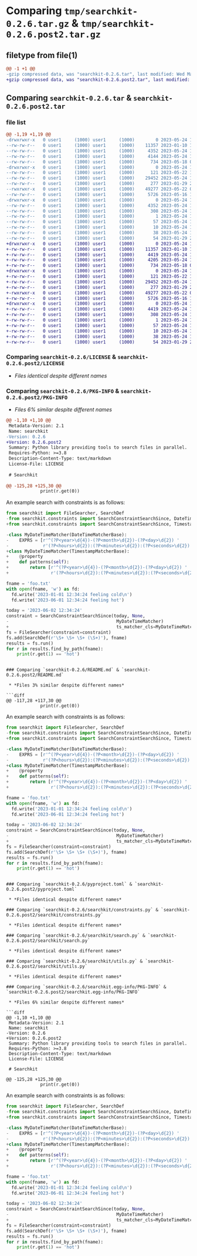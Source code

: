 # Comparing `tmp/searchkit-0.2.6.tar.gz` & `tmp/searchkit-0.2.6.post2.tar.gz`

## filetype from file(1)

```diff
@@ -1 +1 @@
-gzip compressed data, was "searchkit-0.2.6.tar", last modified: Wed May 24 11:46:36 2023, max compression
+gzip compressed data, was "searchkit-0.2.6.post2.tar", last modified: Wed May 24 13:54:11 2023, max compression
```

## Comparing `searchkit-0.2.6.tar` & `searchkit-0.2.6.post2.tar`

### file list

```diff
@@ -1,19 +1,19 @@
-drwxrwxr-x   0 user1     (1000) user1     (1000)        0 2023-05-24 11:46:36.675693 searchkit-0.2.6/
--rw-rw-r--   0 user1     (1000) user1     (1000)    11357 2023-01-10 10:19:33.000000 searchkit-0.2.6/LICENSE
--rw-rw-r--   0 user1     (1000) user1     (1000)     4352 2023-05-24 11:46:36.675693 searchkit-0.2.6/PKG-INFO
--rw-rw-r--   0 user1     (1000) user1     (1000)     4144 2023-05-24 11:46:12.000000 searchkit-0.2.6/README.md
--rw-rw-r--   0 user1     (1000) user1     (1000)      734 2023-05-18 09:56:58.000000 searchkit-0.2.6/pyproject.toml
-drwxrwxr-x   0 user1     (1000) user1     (1000)        0 2023-05-24 11:46:36.675693 searchkit-0.2.6/searchkit/
--rw-rw-r--   0 user1     (1000) user1     (1000)      121 2023-05-22 10:26:50.000000 searchkit-0.2.6/searchkit/__init__.py
--rw-rw-r--   0 user1     (1000) user1     (1000)    29452 2023-05-24 11:46:12.000000 searchkit-0.2.6/searchkit/constraints.py
--rw-rw-r--   0 user1     (1000) user1     (1000)      277 2023-01-29 21:35:16.000000 searchkit-0.2.6/searchkit/log.py
--rwxrwxr-x   0 user1     (1000) user1     (1000)    49277 2023-05-22 09:42:32.000000 searchkit-0.2.6/searchkit/search.py
--rw-rw-r--   0 user1     (1000) user1     (1000)     5726 2023-05-16 10:48:26.000000 searchkit-0.2.6/searchkit/utils.py
-drwxrwxr-x   0 user1     (1000) user1     (1000)        0 2023-05-24 11:46:36.675693 searchkit-0.2.6/searchkit.egg-info/
--rw-rw-r--   0 user1     (1000) user1     (1000)     4352 2023-05-24 11:46:36.000000 searchkit-0.2.6/searchkit.egg-info/PKG-INFO
--rw-rw-r--   0 user1     (1000) user1     (1000)      308 2023-05-24 11:46:36.000000 searchkit-0.2.6/searchkit.egg-info/SOURCES.txt
--rw-rw-r--   0 user1     (1000) user1     (1000)        1 2023-05-24 11:46:36.000000 searchkit-0.2.6/searchkit.egg-info/dependency_links.txt
--rw-rw-r--   0 user1     (1000) user1     (1000)       57 2023-05-24 11:46:36.000000 searchkit-0.2.6/searchkit.egg-info/requires.txt
--rw-rw-r--   0 user1     (1000) user1     (1000)       10 2023-05-24 11:46:36.000000 searchkit-0.2.6/searchkit.egg-info/top_level.txt
--rw-rw-r--   0 user1     (1000) user1     (1000)       38 2023-05-24 11:46:36.675693 searchkit-0.2.6/setup.cfg
--rw-rw-r--   0 user1     (1000) user1     (1000)       54 2023-01-29 21:35:16.000000 searchkit-0.2.6/setup.py
+drwxrwxr-x   0 user1     (1000) user1     (1000)        0 2023-05-24 13:54:11.266769 searchkit-0.2.6.post2/
+-rw-rw-r--   0 user1     (1000) user1     (1000)    11357 2023-01-10 10:19:33.000000 searchkit-0.2.6.post2/LICENSE
+-rw-rw-r--   0 user1     (1000) user1     (1000)     4419 2023-05-24 13:54:11.266769 searchkit-0.2.6.post2/PKG-INFO
+-rw-rw-r--   0 user1     (1000) user1     (1000)     4205 2023-05-24 13:53:26.000000 searchkit-0.2.6.post2/README.md
+-rw-rw-r--   0 user1     (1000) user1     (1000)      734 2023-05-18 09:56:58.000000 searchkit-0.2.6.post2/pyproject.toml
+drwxrwxr-x   0 user1     (1000) user1     (1000)        0 2023-05-24 13:54:11.266769 searchkit-0.2.6.post2/searchkit/
+-rw-rw-r--   0 user1     (1000) user1     (1000)      121 2023-05-22 10:26:50.000000 searchkit-0.2.6.post2/searchkit/__init__.py
+-rw-rw-r--   0 user1     (1000) user1     (1000)    29452 2023-05-24 11:46:12.000000 searchkit-0.2.6.post2/searchkit/constraints.py
+-rw-rw-r--   0 user1     (1000) user1     (1000)      277 2023-01-29 21:35:16.000000 searchkit-0.2.6.post2/searchkit/log.py
+-rwxrwxr-x   0 user1     (1000) user1     (1000)    49277 2023-05-22 09:42:32.000000 searchkit-0.2.6.post2/searchkit/search.py
+-rw-rw-r--   0 user1     (1000) user1     (1000)     5726 2023-05-16 10:48:26.000000 searchkit-0.2.6.post2/searchkit/utils.py
+drwxrwxr-x   0 user1     (1000) user1     (1000)        0 2023-05-24 13:54:11.266769 searchkit-0.2.6.post2/searchkit.egg-info/
+-rw-rw-r--   0 user1     (1000) user1     (1000)     4419 2023-05-24 13:54:11.000000 searchkit-0.2.6.post2/searchkit.egg-info/PKG-INFO
+-rw-rw-r--   0 user1     (1000) user1     (1000)      308 2023-05-24 13:54:11.000000 searchkit-0.2.6.post2/searchkit.egg-info/SOURCES.txt
+-rw-rw-r--   0 user1     (1000) user1     (1000)        1 2023-05-24 13:54:11.000000 searchkit-0.2.6.post2/searchkit.egg-info/dependency_links.txt
+-rw-rw-r--   0 user1     (1000) user1     (1000)       57 2023-05-24 13:54:11.000000 searchkit-0.2.6.post2/searchkit.egg-info/requires.txt
+-rw-rw-r--   0 user1     (1000) user1     (1000)       10 2023-05-24 13:54:11.000000 searchkit-0.2.6.post2/searchkit.egg-info/top_level.txt
+-rw-rw-r--   0 user1     (1000) user1     (1000)       38 2023-05-24 13:54:11.266769 searchkit-0.2.6.post2/setup.cfg
+-rw-rw-r--   0 user1     (1000) user1     (1000)       54 2023-01-29 21:35:16.000000 searchkit-0.2.6.post2/setup.py
```

### Comparing `searchkit-0.2.6/LICENSE` & `searchkit-0.2.6.post2/LICENSE`

 * *Files identical despite different names*

### Comparing `searchkit-0.2.6/PKG-INFO` & `searchkit-0.2.6.post2/PKG-INFO`

 * *Files 6% similar despite different names*

```diff
@@ -1,10 +1,10 @@
 Metadata-Version: 2.1
 Name: searchkit
-Version: 0.2.6
+Version: 0.2.6.post2
 Summary: Python library providing tools to search files in parallel.
 Requires-Python: >=3.8
 Description-Content-Type: text/markdown
 License-File: LICENSE
 
 # Searchkit
 
@@ -125,28 +125,30 @@
             print(r.get(0))
 ```
 
 An example search with constraints is as follows:
 
 ```python
 from searchkit import FileSearcher, SearchDef
-from searchkit.constraints import SearchConstraintSearchSince, DateTimeMatcherBase
+from searchkit.constraints import SearchConstraintSearchSince, TimestampMatcherBase
 
-class MyDateTimeMatcher(DateTimeMatcherBase):
-    EXPRS = [r'^(?P<year>\d{4})-(?P<month>\d{2})-(?P<day>\d{2}) '
-             r'(?P<hours>\d{2}):(?P<minutes>\d{2}):(?P<seconds>\d{2})']
+class MyDateTimeMatcher(TimestampMatcherBase):
+    @property
+    def patterns(self):
+        return [r'^(?P<year>\d{4})-(?P<month>\d{2})-(?P<day>\d{2}) '
+                r'(?P<hours>\d{2}):(?P<minutes>\d{2}):(?P<seconds>\d{2})']
 
 fname = 'foo.txt'
 with open(fname, 'w') as fd:
   fd.write('2023-01-01 12:34:24 feeling cold\n')
   fd.write('2023-06-01 12:34:24 feeling hot')
 
 today = '2023-06-02 12:34:24'
 constraint = SearchConstraintSearchSince(today, None,
-                                         MyDateTimeMatcher)
+                                         ts_matcher_cls=MyDateTimeMatcher)
 fs = FileSearcher(constraint=constraint)
 fs.add(SearchDef(r'\S+ \S+ \S+ (\S+)'), fname)
 results = fs.run()
 for r in results.find_by_path(fname):
     print(r.get(1) == 'hot')
 ```
```

### Comparing `searchkit-0.2.6/README.md` & `searchkit-0.2.6.post2/README.md`

 * *Files 3% similar despite different names*

```diff
@@ -117,28 +117,30 @@
             print(r.get(0))
 ```
 
 An example search with constraints is as follows:
 
 ```python
 from searchkit import FileSearcher, SearchDef
-from searchkit.constraints import SearchConstraintSearchSince, DateTimeMatcherBase
+from searchkit.constraints import SearchConstraintSearchSince, TimestampMatcherBase
 
-class MyDateTimeMatcher(DateTimeMatcherBase):
-    EXPRS = [r'^(?P<year>\d{4})-(?P<month>\d{2})-(?P<day>\d{2}) '
-             r'(?P<hours>\d{2}):(?P<minutes>\d{2}):(?P<seconds>\d{2})']
+class MyDateTimeMatcher(TimestampMatcherBase):
+    @property
+    def patterns(self):
+        return [r'^(?P<year>\d{4})-(?P<month>\d{2})-(?P<day>\d{2}) '
+                r'(?P<hours>\d{2}):(?P<minutes>\d{2}):(?P<seconds>\d{2})']
 
 fname = 'foo.txt'
 with open(fname, 'w') as fd:
   fd.write('2023-01-01 12:34:24 feeling cold\n')
   fd.write('2023-06-01 12:34:24 feeling hot')
 
 today = '2023-06-02 12:34:24'
 constraint = SearchConstraintSearchSince(today, None,
-                                         MyDateTimeMatcher)
+                                         ts_matcher_cls=MyDateTimeMatcher)
 fs = FileSearcher(constraint=constraint)
 fs.add(SearchDef(r'\S+ \S+ \S+ (\S+)'), fname)
 results = fs.run()
 for r in results.find_by_path(fname):
     print(r.get(1) == 'hot')
 ```
```

### Comparing `searchkit-0.2.6/pyproject.toml` & `searchkit-0.2.6.post2/pyproject.toml`

 * *Files identical despite different names*

### Comparing `searchkit-0.2.6/searchkit/constraints.py` & `searchkit-0.2.6.post2/searchkit/constraints.py`

 * *Files identical despite different names*

### Comparing `searchkit-0.2.6/searchkit/search.py` & `searchkit-0.2.6.post2/searchkit/search.py`

 * *Files identical despite different names*

### Comparing `searchkit-0.2.6/searchkit/utils.py` & `searchkit-0.2.6.post2/searchkit/utils.py`

 * *Files identical despite different names*

### Comparing `searchkit-0.2.6/searchkit.egg-info/PKG-INFO` & `searchkit-0.2.6.post2/searchkit.egg-info/PKG-INFO`

 * *Files 6% similar despite different names*

```diff
@@ -1,10 +1,10 @@
 Metadata-Version: 2.1
 Name: searchkit
-Version: 0.2.6
+Version: 0.2.6.post2
 Summary: Python library providing tools to search files in parallel.
 Requires-Python: >=3.8
 Description-Content-Type: text/markdown
 License-File: LICENSE
 
 # Searchkit
 
@@ -125,28 +125,30 @@
             print(r.get(0))
 ```
 
 An example search with constraints is as follows:
 
 ```python
 from searchkit import FileSearcher, SearchDef
-from searchkit.constraints import SearchConstraintSearchSince, DateTimeMatcherBase
+from searchkit.constraints import SearchConstraintSearchSince, TimestampMatcherBase
 
-class MyDateTimeMatcher(DateTimeMatcherBase):
-    EXPRS = [r'^(?P<year>\d{4})-(?P<month>\d{2})-(?P<day>\d{2}) '
-             r'(?P<hours>\d{2}):(?P<minutes>\d{2}):(?P<seconds>\d{2})']
+class MyDateTimeMatcher(TimestampMatcherBase):
+    @property
+    def patterns(self):
+        return [r'^(?P<year>\d{4})-(?P<month>\d{2})-(?P<day>\d{2}) '
+                r'(?P<hours>\d{2}):(?P<minutes>\d{2}):(?P<seconds>\d{2})']
 
 fname = 'foo.txt'
 with open(fname, 'w') as fd:
   fd.write('2023-01-01 12:34:24 feeling cold\n')
   fd.write('2023-06-01 12:34:24 feeling hot')
 
 today = '2023-06-02 12:34:24'
 constraint = SearchConstraintSearchSince(today, None,
-                                         MyDateTimeMatcher)
+                                         ts_matcher_cls=MyDateTimeMatcher)
 fs = FileSearcher(constraint=constraint)
 fs.add(SearchDef(r'\S+ \S+ \S+ (\S+)'), fname)
 results = fs.run()
 for r in results.find_by_path(fname):
     print(r.get(1) == 'hot')
 ```
```

